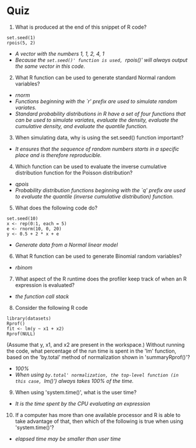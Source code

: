 # Quiz

1. What is produced at the end of this snippet of R code?
```
set.seed(1)
rpois(5, 2)
```
 * *A vector with the numbers 1, 1, 2, 4, 1*
 * *Because the `set.seed()' function is used, `rpois()' will always output the same vector in this code.*

2. What R function can be used to generate standard Normal random variables?
 * *rnorm*
 * *Functions beginning with the `r' prefix are used to simulate random variates.*
 * *Standard probability distributions in R have a set of four functions that can be used to simulate variates, evaluate the density, evaluate the cumulative density, and evaluate the quantile function.*

3.  When simulating data, why is using the set.seed() function important?
 * *It ensures that the sequence of random numbers starts in a specific place and is therefore reproducible.*

4. Which function can be used to evaluate the inverse cumulative distribution function for the Poisson distribution?
 * *qpois*
 * *Probability distribution functions beginning with the `q' prefix are used to evaluate the quantile (inverse cumulative distribution) function.*

5. What does the following code do?
```
set.seed(10)
x <- rep(0:1, each = 5)
e <- rnorm(10, 0, 20)
y <- 0.5 + 2 * x + e
```
 * *Generate data from a Normal linear model*

6. What R function can be used to generate Binomial random variables?
 * *rbinom*

7. What aspect of the R runtime does the profiler keep track of when an R expression is evaluated?
 * *the function call stack*

8. Consider the following R code
```
library(datasets)
Rprof()
fit <- lm(y ~ x1 + x2)
Rprof(NULL)
```
(Assume that y, x1, and x2 are present in the workspace.) Without running the code, what percentage of the run time is spent in the 'lm' function, based on the 'by.total' method of normalization shown in 'summaryRprof()'?
 * *100%*
 * *When using `by.total' normalization, the top-level function (in this case, `lm()') always takes 100% of the time.*

9. When using 'system.time()', what is the user time?
 * *It is the time spent by the CPU evaluating an expression*

10. If a computer has more than one available processor and R is able to take advantage of that, then which of the following is true when using 'system.time()'?
 * *elapsed time may be smaller than user time*
